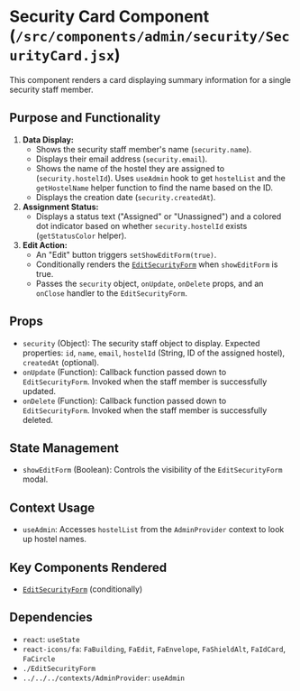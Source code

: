 # Security Card Component (`/src/components/admin/security/SecurityCard.jsx`)

This component renders a card displaying summary information for a single security staff member.

## Purpose and Functionality

1.  **Data Display:**
    - Shows the security staff member's name (`security.name`).
    - Displays their email address (`security.email`).
    - Shows the name of the hostel they are assigned to (`security.hostelId`). Uses `useAdmin` hook to get `hostelList` and the `getHostelName` helper function to find the name based on the ID.
    - Displays the creation date (`security.createdAt`).
2.  **Assignment Status:**
    - Displays a status text ("Assigned" or "Unassigned") and a colored dot indicator based on whether `security.hostelId` exists (`getStatusColor` helper).
3.  **Edit Action:**
    - An "Edit" button triggers `setShowEditForm(true)`.
    - Conditionally renders the [`EditSecurityForm`](./EditSecurityForm.md) when `showEditForm` is true.
    - Passes the `security` object, `onUpdate`, `onDelete` props, and an `onClose` handler to the `EditSecurityForm`.

## Props

- `security` (Object): The security staff object to display. Expected properties: `id`, `name`, `email`, `hostelId` (String, ID of the assigned hostel), `createdAt` (optional).
- `onUpdate` (Function): Callback function passed down to `EditSecurityForm`. Invoked when the staff member is successfully updated.
- `onDelete` (Function): Callback function passed down to `EditSecurityForm`. Invoked when the staff member is successfully deleted.

## State Management

- `showEditForm` (Boolean): Controls the visibility of the `EditSecurityForm` modal.

## Context Usage

- `useAdmin`: Accesses `hostelList` from the `AdminProvider` context to look up hostel names.

## Key Components Rendered

- [`EditSecurityForm`](./EditSecurityForm.md) (conditionally)

## Dependencies

- `react`: `useState`
- `react-icons/fa`: `FaBuilding`, `FaEdit`, `FaEnvelope`, `FaShieldAlt`, `FaIdCard`, `FaCircle`
- `./EditSecurityForm`
- `../../../contexts/AdminProvider`: `useAdmin`
